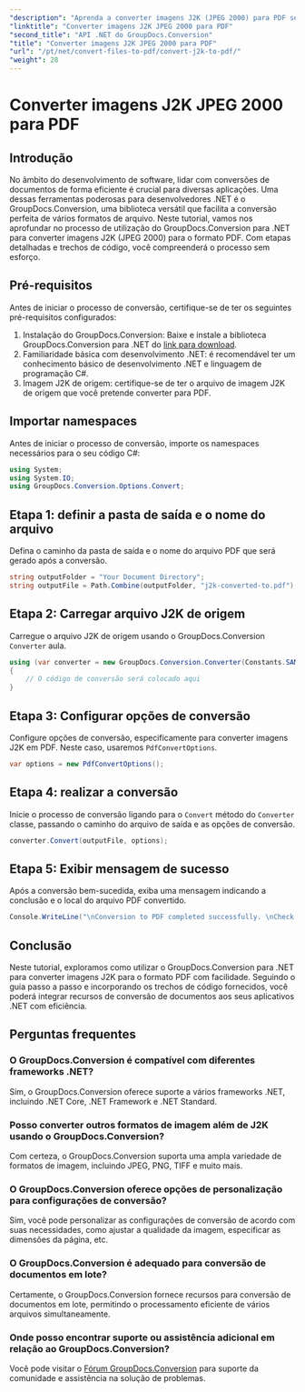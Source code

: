 ```yaml
---
"description": "Aprenda a converter imagens J2K (JPEG 2000) para PDF sem esforço usando o GroupDocs.Conversion para .NET. Tutorial passo a passo incluído."
"linktitle": "Converter imagens J2K JPEG 2000 para PDF"
"second_title": "API .NET do GroupDocs.Conversion"
"title": "Converter imagens J2K JPEG 2000 para PDF"
"url": "/pt/net/convert-files-to-pdf/convert-j2k-to-pdf/"
"weight": 28
---
```


# Converter imagens J2K JPEG 2000 para PDF

## Introdução
No âmbito do desenvolvimento de software, lidar com conversões de documentos de forma eficiente é crucial para diversas aplicações. Uma dessas ferramentas poderosas para desenvolvedores .NET é o GroupDocs.Conversion, uma biblioteca versátil que facilita a conversão perfeita de vários formatos de arquivo. Neste tutorial, vamos nos aprofundar no processo de utilização do GroupDocs.Conversion para .NET para converter imagens J2K (JPEG 2000) para o formato PDF. Com etapas detalhadas e trechos de código, você compreenderá o processo sem esforço.
## Pré-requisitos
Antes de iniciar o processo de conversão, certifique-se de ter os seguintes pré-requisitos configurados:
1. Instalação do GroupDocs.Conversion: Baixe e instale a biblioteca GroupDocs.Conversion para .NET do [link para download](https://releases.groupdocs.com/conversion/net/).
2. Familiaridade básica com desenvolvimento .NET: é recomendável ter um conhecimento básico de desenvolvimento .NET e linguagem de programação C#.
3. Imagem J2K de origem: certifique-se de ter o arquivo de imagem J2K de origem que você pretende converter para PDF.

## Importar namespaces
Antes de iniciar o processo de conversão, importe os namespaces necessários para o seu código C#:
```csharp
using System;
using System.IO;
using GroupDocs.Conversion.Options.Convert;
```

## Etapa 1: definir a pasta de saída e o nome do arquivo
Defina o caminho da pasta de saída e o nome do arquivo PDF que será gerado após a conversão.
```csharp
string outputFolder = "Your Document Directory";
string outputFile = Path.Combine(outputFolder, "j2k-converted-to.pdf");
```
## Etapa 2: Carregar arquivo J2K de origem
Carregue o arquivo J2K de origem usando o GroupDocs.Conversion `Converter` aula.
```csharp
using (var converter = new GroupDocs.Conversion.Converter(Constants.SAMPLE_J2K))
{
    // O código de conversão será colocado aqui
}
```
## Etapa 3: Configurar opções de conversão
Configure opções de conversão, especificamente para converter imagens J2K em PDF. Neste caso, usaremos `PdfConvertOptions`.
```csharp
var options = new PdfConvertOptions();
```
## Etapa 4: realizar a conversão
Inicie o processo de conversão ligando para o `Convert` método do `Converter` classe, passando o caminho do arquivo de saída e as opções de conversão.
```csharp
converter.Convert(outputFile, options);
```
## Etapa 5: Exibir mensagem de sucesso
Após a conversão bem-sucedida, exiba uma mensagem indicando a conclusão e o local do arquivo PDF convertido.
```csharp
Console.WriteLine("\nConversion to PDF completed successfully. \nCheck output in {0}", outputFolder);
```

## Conclusão
Neste tutorial, exploramos como utilizar o GroupDocs.Conversion para .NET para converter imagens J2K para o formato PDF com facilidade. Seguindo o guia passo a passo e incorporando os trechos de código fornecidos, você poderá integrar recursos de conversão de documentos aos seus aplicativos .NET com eficiência.
## Perguntas frequentes
### O GroupDocs.Conversion é compatível com diferentes frameworks .NET?
Sim, o GroupDocs.Conversion oferece suporte a vários frameworks .NET, incluindo .NET Core, .NET Framework e .NET Standard.
### Posso converter outros formatos de imagem além de J2K usando o GroupDocs.Conversion?
Com certeza, o GroupDocs.Conversion suporta uma ampla variedade de formatos de imagem, incluindo JPEG, PNG, TIFF e muito mais.
### O GroupDocs.Conversion oferece opções de personalização para configurações de conversão?
Sim, você pode personalizar as configurações de conversão de acordo com suas necessidades, como ajustar a qualidade da imagem, especificar as dimensões da página, etc.
### O GroupDocs.Conversion é adequado para conversão de documentos em lote?
Certamente, o GroupDocs.Conversion fornece recursos para conversão de documentos em lote, permitindo o processamento eficiente de vários arquivos simultaneamente.
### Onde posso encontrar suporte ou assistência adicional em relação ao GroupDocs.Conversion?
Você pode visitar o [Fórum GroupDocs.Conversion](https://forum.groupdocs.com/c/conversion/11) para suporte da comunidade e assistência na solução de problemas.